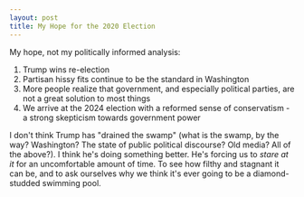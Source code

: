 ```yaml
---
layout: post
title: My Hope for the 2020 Election
---
```


My hope, not my politically informed analysis:

1. Trump wins re-election
2. Partisan hissy fits continue to be the standard in Washington
3. More people realize that government, and especially political parties, are not a great solution to most things
4. We arrive at the 2024 election with a reformed sense of conservatism - a strong skepticism towards government power

I don't think Trump has "drained the swamp" (what is the swamp, by the way? Washington? The state of public political discourse? Old media? All of the above?). I think he's doing something better. He's forcing us to _stare at it_ for an uncomfortable amount of time. To see how filthy and stagnant it can be, and to ask ourselves why we think it's ever going to be a diamond-studded swimming pool.


